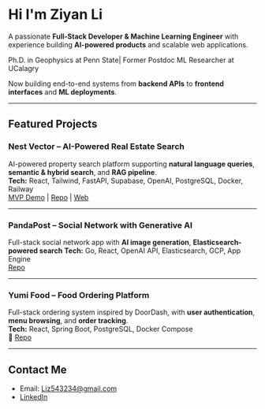 # Hi  I'm Ziyan Li  

A passionate **Full-Stack Developer & Machine Learning Engineer** with experience building **AI-powered products** and scalable web applications.  

Ph.D. in Geophysics at Penn State| Former Postdoc ML Researcher at UCalagry

Now building end-to-end systems from **backend APIs** to **frontend interfaces** and **ML deployments**.  

---

## Featured Projects

### Nest Vector – AI-Powered Real Estate Search
AI-powered property search platform supporting **natural language queries**, **semantic & hybrid search**, and **RAG pipeline**.  
**Tech:** React, Tailwind, FastAPI, Supabase, OpenAI, PostgreSQL, Docker, Railway  
[MVP Demo](https://www.youtube.com/watch?v=KcNwqwM7KqM) |
[Repo](https://github.com/orgs/Nest-Vector/repositories) |
[Web](https://www.nestvector.com)

---

### PandaPost – Social Network with Generative AI  
Full-stack social network app with **AI image generation**, **Elasticsearch-powered search**
**Tech:** Go, React, OpenAI API, Elasticsearch, GCP, App Engine  
[Repo](https://github.com/ZiyanLi01/Around)

---

### Yumi Food – Food Ordering Platform  
Full-stack ordering system inspired by DoorDash, with **user authentication**, **menu browsing**, and **order tracking**.  
**Tech:** React, Spring Boot, PostgreSQL, Docker Compose  
🔗 [Repo](https://github.com/ZiyanLi01/Online-Order-Web)

---

## Contact Me
- Email: Liz543234@gmail.com  
- [LinkedIn](https://www.linkedin.com/in/ziyan-7757b6105/)   
